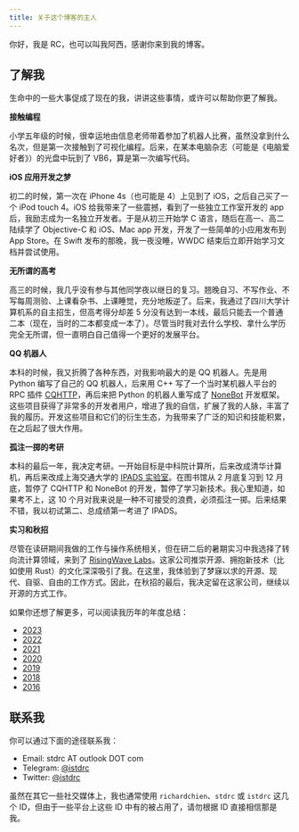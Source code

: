 ```yaml
---
title: 关于这个博客的主人
---
```


你好，我是 RC，也可以叫我阿西，感谢你来到我的博客。

## 了解我

生命中的一些大事促成了现在的我，讲讲这些事情，或许可以帮助你更了解我。

**接触编程**

小学五年级的时候，很幸运地由信息老师带着参加了机器人比赛，虽然没拿到什么名次，但是第一次接触到了可视化编程。后来，在某本电脑杂志（可能是《电脑爱好者》）的光盘中玩到了 VB6，算是第一次编写代码。

**iOS 应用开发之梦**

初二的时候，第一次在 iPhone 4s（也可能是 4）上见到了 iOS，之后自己买了一个 iPod touch 4。iOS 给我带来了一些震撼，看到了一些独立工作室开发的 app 后，我励志成为一名独立开发者。于是从初三开始学 C 语言，随后在高一、高二陆续学了 Objective-C 和 iOS、Mac app 开发，开发了一些简单的小应用发布到 App Store。在 Swift 发布的那晚，我一夜没睡，WWDC 结束后立即开始学习文档并尝试使用。

**无所谓的高考**

高三的时候，我几乎没有参与其他同学夜以继日的复习。翘晚自习、不写作业、不写每周测验、上课看杂书、上课睡觉，充分地叛逆了。后来，我通过了四川大学计算机系的自主招生，但高考得分却差 5 分没有达到一本线，最后只能去一个普通二本（现在，当时的二本都变成一本了）。尽管当时我对去什么学校、拿什么学历完全无所谓，但一直明白自己值得一个更好的发展平台。

**QQ 机器人**

本科的时候，我又折腾了各种东西，对我影响最大的是 QQ 机器人。先是用 Python 编写了自己的 QQ 机器人，后来用 C++ 写了一个当时某机器人平台的 RPC 插件 [CQHTTP](https://github.com/kyubotics/coolq-http-api)，再后来把 Python 的机器人重写成了 [NoneBot](https://github.com/nonebot/nonebot) 开发框架。这些项目获得了非常多的开发者用户，增进了我的自信，扩展了我的人脉，丰富了我的履历。开发这些项目和它们的衍生生态，为我带来了广泛的知识和技能积累，在之后起了很大作用。

**孤注一掷的考研**

本科的最后一年，我决定考研。一开始目标是中科院计算所，后来改成清华计算机，再后来改成上海交通大学的 [IPADS 实验室](https://ipads.se.sjtu.edu.cn/zh/)。在图书馆从 2 月底复习到 12 月底，暂停了 CQHTTP 和 NoneBot 的开发，暂停了学习新技术。我心里知道，如果考不上，这 10 个月对我来说是一种不可接受的浪费，必须孤注一掷。后来结果不错，我以初试第二、总成绩第一考进了 IPADS。

**实习和秋招**

尽管在读研期间我做的工作与操作系统相关，但在研二后的暑期实习中我选择了转向流计算领域，来到了 [RisingWave Labs](https://github.com/risingwavelabs)。这家公司推崇开源、拥抱新技术（比如使用 Rust）的文化深深吸引了我。在这里，我体验到了梦寐以求的开源、现代、自驱、自由的工作方式。因此，在秋招的最后，我决定留在这家公司，继续以开源的方式工作。

如果你还想了解更多，可以阅读我历年的年度总结：

- [2023](/posts/2024-01-01-2023-review.md)
- [2022](/posts/2022-12-27-2022-end.md)
- [2021](/posts/2022-01-31-2022-new-beginning.md)
- [2020](/posts/2021-02-12-2021-new-year.md)
- [2019](/posts/2020-01-04-2020.md)
- [2018](/posts/2018-12-31-my-2018.md)
- [2016](/posts/2017-01-04-for-2017.md)

## 联系我

你可以通过下面的途径联系我：

- Email: stdrc AT outlook DOT com
- Telegram: [@istdrc](https://telegram.me/istdrc)
- Twitter: [@istdrc](https://twitter.com/istdrc)

虽然在其它一些社交媒体上，我也通常使用 `richardchien`、`stdrc` 或 `istdrc` 这几个 ID，但由于一些平台上这些 ID 中有的被占用了，请勿根据 ID 直接相信那是我。

